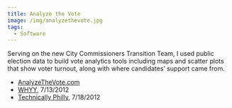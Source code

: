 ```yaml
---
title: Analyze the Vote
image: /img/analyzethevote.jpg
tags:
  - Software
---
```

Serving on the new City Commissioners Transition Team, I used public election data to build vote analytics tools including maps and scatter plots that show voter turnout, along with where candidates’ support came from.

* [AnalyzeTheVote.com](http://analyzethevote.com)
* [WHYY](http://www.newsworks.org/index.php/off-mic/item/41349), 7/13/2012
* [Technically Philly](http://technicallyphilly.com/2012/07/18/analyze-the-vote-use-this-web-app-to-visualize-city-of-philadelphia-election-data), 7/18/2012